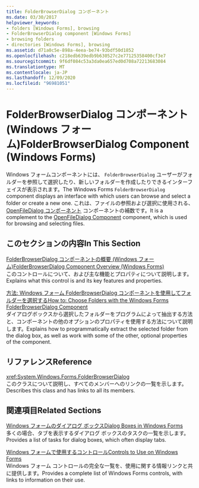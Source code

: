 ```yaml
---
title: FolderBrowserDialog コンポーネント
ms.date: 03/30/2017
helpviewer_keywords:
- folders [Windows Forms], browsing
- FolderBrowserDialog component [Windows Forms]
- browsing folders
- directories [Windows Forms], browsing
ms.assetid: d71a0c5e-898a-4eea-be74-93bdf50d1852
ms.openlocfilehash: c218edb639edb9b630527c2e77125358400cf3e7
ms.sourcegitcommit: 9f6df084c53a3da0ea657ed0d708a72213683084
ms.translationtype: MT
ms.contentlocale: ja-JP
ms.lasthandoff: 12/09/2020
ms.locfileid: "96981051"
---
```

# <a name="folderbrowserdialog-component-windows-forms"></a><span data-ttu-id="25fc2-102">FolderBrowserDialog コンポーネント (Windows フォーム)</span><span class="sxs-lookup"><span data-stu-id="25fc2-102">FolderBrowserDialog Component (Windows Forms)</span></span>
<span data-ttu-id="25fc2-103">Windows フォームコンポーネントには、 `FolderBrowserDialog` ユーザーがフォルダーを参照して選択したり、新しいフォルダーを作成したりできるインターフェイスが表示されます。</span><span class="sxs-lookup"><span data-stu-id="25fc2-103">The Windows Forms `FolderBrowserDialog` component displays an interface with which users can browse and select a folder or create a new one.</span></span> <span data-ttu-id="25fc2-104">これは、ファイルの参照および選択に使用される、 [OpenFileDialog コンポーネント](openfiledialog-component-windows-forms.md) コンポーネントの補数です。</span><span class="sxs-lookup"><span data-stu-id="25fc2-104">It is a complement to the [OpenFileDialog Component](openfiledialog-component-windows-forms.md) component, which is used for browsing and selecting files.</span></span>  
  
## <a name="in-this-section"></a><span data-ttu-id="25fc2-105">このセクションの内容</span><span class="sxs-lookup"><span data-stu-id="25fc2-105">In This Section</span></span>  
 [<span data-ttu-id="25fc2-106">FolderBrowserDialog コンポーネントの概要 (Windows フォーム)</span><span class="sxs-lookup"><span data-stu-id="25fc2-106">FolderBrowserDialog Component Overview (Windows Forms)</span></span>](folderbrowserdialog-component-overview-windows-forms.md)  
 <span data-ttu-id="25fc2-107">このコントロールについて、および主な機能とプロパティについて説明します。</span><span class="sxs-lookup"><span data-stu-id="25fc2-107">Explains what this control is and its key features and properties.</span></span>  
  
 [<span data-ttu-id="25fc2-108">方法: Windows フォーム FolderBrowserDialog コンポーネントを使用してフォルダーを選択する</span><span class="sxs-lookup"><span data-stu-id="25fc2-108">How to: Choose Folders with the Windows Forms FolderBrowserDialog Component</span></span>](how-to-choose-folders-with-the-windows-forms-folderbrowserdialog-component.md)  
 <span data-ttu-id="25fc2-109">ダイアログボックスから選択したフォルダーをプログラムによって抽出する方法と、コンポーネントの他のオプションのプロパティを使用する方法について説明します。</span><span class="sxs-lookup"><span data-stu-id="25fc2-109">Explains how to programmatically extract the selected folder from the dialog box, as well as work with some of the other, optional properties of the component.</span></span>  
  
## <a name="reference"></a><span data-ttu-id="25fc2-110">リファレンス</span><span class="sxs-lookup"><span data-stu-id="25fc2-110">Reference</span></span>  
 <xref:System.Windows.Forms.FolderBrowserDialog>  
 <span data-ttu-id="25fc2-111">このクラスについて説明し、すべてのメンバーへのリンクの一覧を示します。</span><span class="sxs-lookup"><span data-stu-id="25fc2-111">Describes this class and has links to all its members.</span></span>  
  
## <a name="related-sections"></a><span data-ttu-id="25fc2-112">関連項目</span><span class="sxs-lookup"><span data-stu-id="25fc2-112">Related Sections</span></span>  
 [<span data-ttu-id="25fc2-113">Windows フォームのダイアログ ボックス</span><span class="sxs-lookup"><span data-stu-id="25fc2-113">Dialog Boxes in Windows Forms</span></span>](../dialog-boxes-in-windows-forms.md)  
 <span data-ttu-id="25fc2-114">多くの場合、タブを表示するダイアログ ボックスのタスクの一覧を示します。</span><span class="sxs-lookup"><span data-stu-id="25fc2-114">Provides a list of tasks for dialog boxes, which often display tabs.</span></span>  
  
 [<span data-ttu-id="25fc2-115">Windows フォームで使用するコントロール</span><span class="sxs-lookup"><span data-stu-id="25fc2-115">Controls to Use on Windows Forms</span></span>](controls-to-use-on-windows-forms.md)  
 <span data-ttu-id="25fc2-116">Windows フォーム コントロールの完全な一覧を、使用に関する情報リンクと共に提供します。</span><span class="sxs-lookup"><span data-stu-id="25fc2-116">Provides a complete list of Windows Forms controls, with links to information on their use.</span></span>
